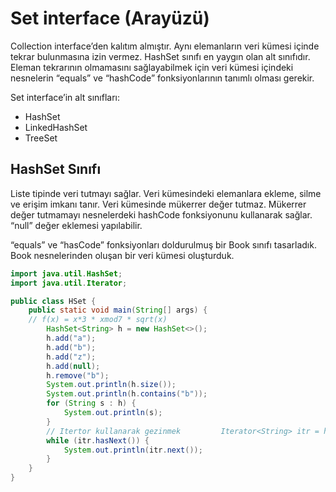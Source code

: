 # Set interface (Arayüzü)
Collection interface’den kalıtım almıştır. Aynı elemanların veri kümesi içinde tekrar bulunmasına izin vermez. HashSet sınıfı en yaygın olan alt sınıfıdır. Eleman tekrarının olmamasını sağlayabilmek için veri kümesi içindeki nesnelerin “equals” ve “hashCode” fonksiyonlarının tanımlı olması gerekir.

Set interface’in alt sınıfları:
- HashSet
- LinkedHashSet
- TreeSet

## HashSet Sınıfı

Liste tipinde veri tutmayı sağlar. Veri kümesindeki elemanlara ekleme, silme ve erişim imkanı tanır. Veri kümesinde mükerrer değer tutmaz. Mükerrer değer tutmamayı nesnelerdeki hashCode fonksiyonunu kullanarak sağlar. “null” değer eklemesi yapılabilir.

“equals” ve “hasCode” fonksiyonları doldurulmuş bir Book sınıfı tasarladık. Book nesnelerinden oluşan bir veri kümesi oluşturduk.
```java
import java.util.HashSet; 
import java.util.Iterator; 

public class HSet { 
    public static void main(String[] args) { 
    // f(x) = x*3 * xmod7 * sqrt(x) 
        HashSet<String> h = new HashSet<>(); 
        h.add("a"); 
        h.add("b"); 
        h.add("z"); 
        h.add(null); 
        h.remove("b");         
        System.out.println(h.size());
        System.out.println(h.contains("b")); 
        for (String s : h) {
            System.out.println(s);
        }
        // Itertor kullanarak gezinmek         Iterator<String> itr = h.iterator();
        while (itr.hasNext()) {
            System.out.println(itr.next());
        }
    }
}
